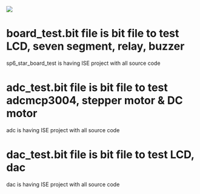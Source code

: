 
![](img/filenameIMG1 )






# board_test.bit file is bit file to test LCD, seven segment, relay, buzzer 
sp6_star_board_test is having ISE project with all source code 

# adc_test.bit file is bit file to test adcmcp3004, stepper motor & DC motor 
adc is having ISE project with all source code 

# dac_test.bit file is bit file to test LCD, dac 
dac is having ISE project with all source code 
